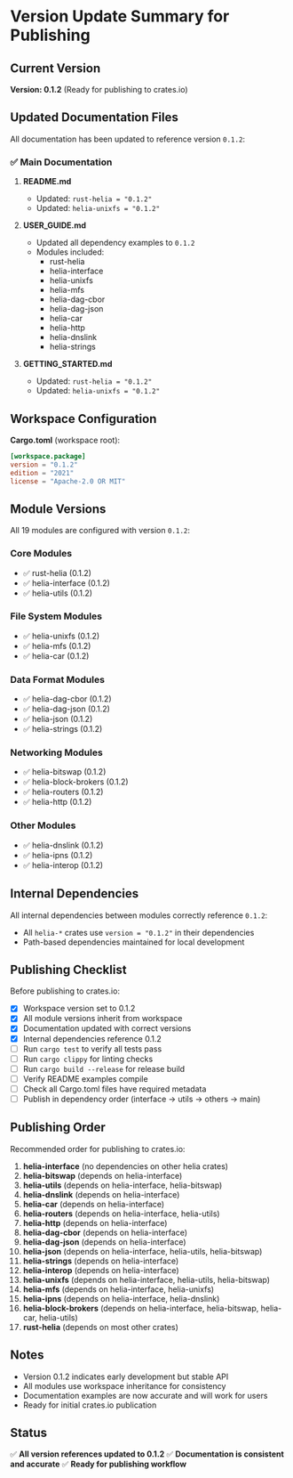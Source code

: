 # Version Update Summary for Publishing

## Current Version
**Version: 0.1.2** (Ready for publishing to crates.io)

## Updated Documentation Files

All documentation has been updated to reference version `0.1.2`:

### ✅ Main Documentation
1. **README.md**
   - Updated: `rust-helia = "0.1.2"`
   - Updated: `helia-unixfs = "0.1.2"`

2. **USER_GUIDE.md**
   - Updated all dependency examples to `0.1.2`
   - Modules included:
     * rust-helia
     * helia-interface
     * helia-unixfs
     * helia-mfs
     * helia-dag-cbor
     * helia-dag-json
     * helia-car
     * helia-http
     * helia-dnslink
     * helia-strings

3. **GETTING_STARTED.md**
   - Updated: `rust-helia = "0.1.2"`
   - Updated: `helia-unixfs = "0.1.2"`

## Workspace Configuration

**Cargo.toml** (workspace root):
```toml
[workspace.package]
version = "0.1.2"
edition = "2021"
license = "Apache-2.0 OR MIT"
```

## Module Versions

All 19 modules are configured with version `0.1.2`:

### Core Modules
- ✅ rust-helia (0.1.2)
- ✅ helia-interface (0.1.2)
- ✅ helia-utils (0.1.2)

### File System Modules
- ✅ helia-unixfs (0.1.2)
- ✅ helia-mfs (0.1.2)
- ✅ helia-car (0.1.2)

### Data Format Modules
- ✅ helia-dag-cbor (0.1.2)
- ✅ helia-dag-json (0.1.2)
- ✅ helia-json (0.1.2)
- ✅ helia-strings (0.1.2)

### Networking Modules
- ✅ helia-bitswap (0.1.2)
- ✅ helia-block-brokers (0.1.2)
- ✅ helia-routers (0.1.2)
- ✅ helia-http (0.1.2)

### Other Modules
- ✅ helia-dnslink (0.1.2)
- ✅ helia-ipns (0.1.2)
- ✅ helia-interop (0.1.2)

## Internal Dependencies

All internal dependencies between modules correctly reference `0.1.2`:
- All `helia-*` crates use `version = "0.1.2"` in their dependencies
- Path-based dependencies maintained for local development

## Publishing Checklist

Before publishing to crates.io:

- [x] Workspace version set to 0.1.2
- [x] All module versions inherit from workspace
- [x] Documentation updated with correct versions
- [x] Internal dependencies reference 0.1.2
- [ ] Run `cargo test` to verify all tests pass
- [ ] Run `cargo clippy` for linting checks
- [ ] Run `cargo build --release` for release build
- [ ] Verify README examples compile
- [ ] Check all Cargo.toml files have required metadata
- [ ] Publish in dependency order (interface → utils → others → main)

## Publishing Order

Recommended order for publishing to crates.io:

1. **helia-interface** (no dependencies on other helia crates)
2. **helia-bitswap** (depends on helia-interface)
3. **helia-utils** (depends on helia-interface, helia-bitswap)
4. **helia-dnslink** (depends on helia-interface)
5. **helia-car** (depends on helia-interface)
6. **helia-routers** (depends on helia-interface, helia-utils)
7. **helia-http** (depends on helia-interface)
8. **helia-dag-cbor** (depends on helia-interface)
9. **helia-dag-json** (depends on helia-interface)
10. **helia-json** (depends on helia-interface, helia-utils, helia-bitswap)
11. **helia-strings** (depends on helia-interface)
12. **helia-interop** (depends on helia-interface)
13. **helia-unixfs** (depends on helia-interface, helia-utils, helia-bitswap)
14. **helia-mfs** (depends on helia-interface, helia-unixfs)
15. **helia-ipns** (depends on helia-interface, helia-dnslink)
16. **helia-block-brokers** (depends on helia-interface, helia-bitswap, helia-car, helia-utils)
17. **rust-helia** (depends on most other crates)

## Notes

- Version 0.1.2 indicates early development but stable API
- All modules use workspace inheritance for consistency
- Documentation examples are now accurate and will work for users
- Ready for initial crates.io publication

## Status

✅ **All version references updated to 0.1.2**
✅ **Documentation is consistent and accurate**
✅ **Ready for publishing workflow**
